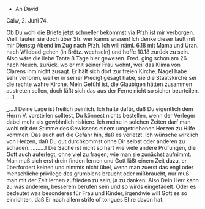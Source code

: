 + An David

 Calw, 2. Juni 74.

Ob Du wohl die Briefe jetzt schneller bekommst via Pfzh ist mir verborgen. Viell. laufen sie doch über Str. wer kanns wissen! Ich denke dieser lauft mit mir Dienstg Abend im Zug nach Pfzh. Ich will näml. 6.18 mit Mama und Uran. nach Wildbad gehen (in Brötz. wechseln) und hoffe 10.18 zurück zu sein. Also wäre die liebe Tante 8 Tage hier gewesen. Fred. ging schon am 26. nach Neuch. zurück, wo er mit seiner Frau wohnt, weil das Klima von Clarens ihm nicht zusagt. Er hält sich dort zur freien Kirche. Nagel habe sehr verloren, weil er in seiner Predigt gesagt habe, sie die Staatskirche sei die rechte wahre Kirche. Mein Gefühl ist, die Glaubigen hätten zusammen austreten sollen, doch läßt sich das aus der Ferne nicht so sicher beurteilen. ....1

_....1 Deine Lage ist freilich peinlich. Ich halte dafür, daß Du eigentlich dem Herrn V. vorstellen solltest, Du könnest nichts bestellen, wenn der Verleger dabei mehr als gewöhnlich riskiere. Ich meine in solchen Zeiten darf man wohl mit der Stimme des Gewissens einem umgetriebenen Herzen zu Hilfe kommen. Das auch auf die Gefahr hin, daß es verletzt. Ich wünsche wirklich von Herzen, daß Du gut durchkommst ohne Dir selbst oder anderen zu schaden. .........1 Die Sache ist nicht so hart wie viele andere Prüfungen, die Gott auch auferlegt, ohne viel zu fragen, wie man sie zunächst aufnimmt. Man muß sich erst drein finden lernen und Gott läßt einem Zeit dazu, er überfordert keinen und nimmts nicht übel, wenn man zuerst das engl oder menschliche privilege des grumblens braucht oder mißbraucht, nur muß man mit der Zeit lernen zufrieden zu sein, ja zu danken. Also Dein Herr kann zu was anderem, besserem berufen sein und so wirds eingefädelt. Oder es bedeutet was besonderes für Frau und Kinder, irgendwie will Gott es so einrichten, daß Er nach allem strife of tongues Ehre davon hat.
